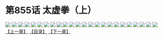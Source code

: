 # 第855话 太虚拳（上）
![](https://mhpic.xiaomingtaiji.net/comic/D/斗破苍穹/第855话F0_264450/1.jpg-zymk.middle.webp)
![](https://mhpic.xiaomingtaiji.net/comic/D/斗破苍穹/第855话F0_264450/2.jpg-zymk.middle.webp)
![](https://mhpic.xiaomingtaiji.net/comic/D/斗破苍穹/第855话F0_264450/3.jpg-zymk.middle.webp)
![](https://mhpic.xiaomingtaiji.net/comic/D/斗破苍穹/第855话F0_264450/4.jpg-zymk.middle.webp)
![](https://mhpic.xiaomingtaiji.net/comic/D/斗破苍穹/第855话F0_264450/5.jpg-zymk.middle.webp)
![](https://mhpic.xiaomingtaiji.net/comic/D/斗破苍穹/第855话F0_264450/6.jpg-zymk.middle.webp)
![](https://mhpic.xiaomingtaiji.net/comic/D/斗破苍穹/第855话F0_264450/7.jpg-zymk.middle.webp)
![](https://mhpic.xiaomingtaiji.net/comic/D/斗破苍穹/第855话F0_264450/8.jpg-zymk.middle.webp)
![](https://mhpic.xiaomingtaiji.net/comic/D/斗破苍穹/第855话F0_264450/9.jpg-zymk.middle.webp)
![](https://mhpic.xiaomingtaiji.net/comic/D/斗破苍穹/第855话F0_264450/10.jpg-zymk.middle.webp)
![](https://mhpic.xiaomingtaiji.net/comic/D/斗破苍穹/第855话F0_264450/11.jpg-zymk.middle.webp)
![](https://mhpic.xiaomingtaiji.net/comic/D/斗破苍穹/第855话F0_264450/12.jpg-zymk.middle.webp)
![](https://mhpic.xiaomingtaiji.net/comic/D/斗破苍穹/第855话F0_264450/13.jpg-zymk.middle.webp)
![](https://mhpic.xiaomingtaiji.net/comic/D/斗破苍穹/第855话F0_264450/14.jpg-zymk.middle.webp)
![](https://mhpic.xiaomingtaiji.net/comic/D/斗破苍穹/第855话F0_264450/15.jpg-zymk.middle.webp)
![](https://mhpic.xiaomingtaiji.net/comic/D/斗破苍穹/第855话F0_264450/16.jpg-zymk.middle.webp)
![](https://mhpic.xiaomingtaiji.net/comic/D/斗破苍穹/第855话F0_264450/17.jpg-zymk.middle.webp)
![](https://mhpic.xiaomingtaiji.net/comic/D/斗破苍穹/第855话F0_264450/18.jpg-zymk.middle.webp)
![](https://mhpic.xiaomingtaiji.net/comic/D/斗破苍穹/第855话F0_264450/19.jpg-zymk.middle.webp)
![](https://mhpic.xiaomingtaiji.net/comic/D/斗破苍穹/第855话F0_264450/20.jpg-zymk.middle.webp)
![](https://mhpic.xiaomingtaiji.net/comic/D/斗破苍穹/第855话F0_264450/21.jpg-zymk.middle.webp)
![](https://mhpic.xiaomingtaiji.net/comic/D/斗破苍穹/第855话F0_264450/22.jpg-zymk.middle.webp)
![](https://mhpic.xiaomingtaiji.net/comic/D/斗破苍穹/第855话F0_264450/23.jpg-zymk.middle.webp)
![](https://mhpic.xiaomingtaiji.net/comic/D/斗破苍穹/第855话F0_264450/24.jpg-zymk.middle.webp)
[【上一章】](./858.md)
[【目录】](./README.md)
[【下一章】](./860.md)
